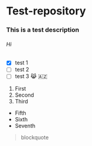 # Test-repository
### This is a test description
###### Hi
- [x] test 1
- [ ] test 2
- [ ] test 3
😹 🇦🇿
1. First
2. Second
3. Third
- Fifth
- Sixth
- Seventh
> blockquote
